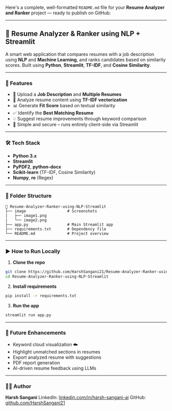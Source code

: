 Here's a complete, well-formatted `README.md` file for your **Resume Analyzer and Ranker** project — ready to publish on GitHub:

---

## 📄 Resume Analyzer & Ranker using NLP + Streamlit

A smart web application that compares resumes with a job description using **NLP** and **Machine Learning**, and ranks candidates based on similarity scores. Built using **Python**, **Streamlit**, **TF-IDF**, and **Cosine Similarity**.


---

### 🚀 Features

* 📎 Upload a **Job Description** and **Multiple Resumes**
* 🧠 Analyze resume content using **TF-IDF vectorization**
* 📊 Generate **Fit Score** based on textual similarity
* ✅ Identify the **Best Matching Resume**
* 💡 Suggest resume improvements through keyword comparison
* 🔐 Simple and secure – runs entirely client-side via Streamlit

---

### 🛠️ Tech Stack

* **Python 3.x**
* **Streamlit**
* **PyPDF2**, **python-docx**
* **Scikit-learn** (TF-IDF, Cosine Similarity)
* **Numpy**, **re** (Regex)

---

### 📂 Folder Structure

```
📁 Resume-Analyzer-Ranker-using-NLP-Streamlit
├── image                  # Screenshots
|   ├── image1.png
|   └── image2.png
├── app.py                 # Main Streamlit app
├── requirements.txt       # Dependency file
└── README.md              # Project overview
```

---

### ▶️ How to Run Locally

1. **Clone the repo**

```bash
git clone https://github.com/HarshSangani21/Resume-Analyzer-Ranker-using-NLP-Streamlit.git
cd Resume-Analyzer-Ranker-using-NLP-Streamlit
```

2. **Install requirements**

```bash
pip install -r requirements.txt
```

3. **Run the app**

```bash
streamlit run app.py
```

---


### 📌 Future Enhancements

* Keyword cloud visualization ☁️
* Highlight unmatched sections in resumes
* Export analyzed resume with suggestions
* PDF report generation
* AI-driven resume feedback using LLMs

---

### 🧑‍💻 Author

**Harsh Sangani**
LinkedIn: [linkedin.com/in/harsh-sangani-ai](https://linkedin.com/in/harsh-sangani-ai)
GitHub: [github.com/HarshSangani21](https://github.com/HarshSangani21)
